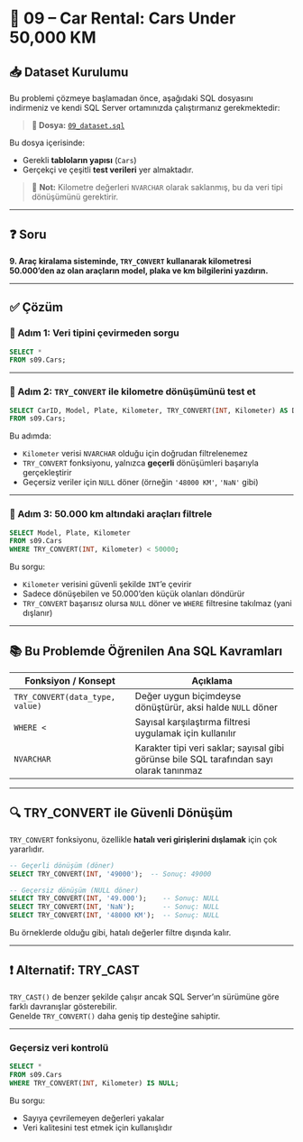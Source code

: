 
# 🚗 09 – Car Rental: Cars Under 50,000 KM

## 📥 Dataset Kurulumu

Bu problemi çözmeye başlamadan önce, aşağıdaki SQL dosyasını indirmeniz ve kendi SQL Server ortamınızda çalıştırmanız gerekmektedir:

> **🎯 Dosya:** [`09_dataset.sql`](./09_dataset.sql)

Bu dosya içerisinde:
- Gerekli **tabloların yapısı** (`Cars`)
- Gerçekçi ve çeşitli **test verileri**
yer almaktadır.

> 🧠 **Not:** Kilometre değerleri `NVARCHAR` olarak saklanmış, bu da veri tipi dönüşümünü gerektirir.

---

## ❓ Soru

**9. Araç kiralama sisteminde, `TRY_CONVERT` kullanarak kilometresi 50.000’den az olan araçların model, plaka ve km bilgilerini yazdırın.**

---

## ✅ Çözüm

### 🧩 Adım 1: Veri tipini çevirmeden sorgu

```sql
SELECT *
FROM s09.Cars;
```

---

### 🧩 Adım 2: `TRY_CONVERT` ile kilometre dönüşümünü test et

```sql
SELECT CarID, Model, Plate, Kilometer, TRY_CONVERT(INT, Kilometer) AS DönüşmüşKM
FROM s09.Cars;
```

Bu adımda:
- `Kilometer` verisi `NVARCHAR` olduğu için doğrudan filtrelenemez
- `TRY_CONVERT` fonksiyonu, yalnızca **geçerli** dönüşümleri başarıyla gerçekleştirir
- Geçersiz veriler için `NULL` döner (örneğin `'48000 KM'`, `'NaN'` gibi)

---

### 🧩 Adım 3: 50.000 km altındaki araçları filtrele

```sql
SELECT Model, Plate, Kilometer
FROM s09.Cars
WHERE TRY_CONVERT(INT, Kilometer) < 50000;
```

Bu sorgu:
- `Kilometer` verisini güvenli şekilde `INT`’e çevirir
- Sadece dönüşebilen ve 50.000’den küçük olanları döndürür
- `TRY_CONVERT` başarısız olursa `NULL` döner ve `WHERE` filtresine takılmaz (yani dışlanır)

---

## 📚 Bu Problemde Öğrenilen Ana SQL Kavramları

| Fonksiyon / Konsept     | Açıklama |
|--------------------------|----------|
| `TRY_CONVERT(data_type, value)` | Değer uygun biçimdeyse dönüştürür, aksi halde `NULL` döner |
| `WHERE <`               | Sayısal karşılaştırma filtresi uygulamak için kullanılır |
| `NVARCHAR`              | Karakter tipi veri saklar; sayısal gibi görünse bile SQL tarafından sayı olarak tanınmaz |

---

## 🔍 TRY_CONVERT ile Güvenli Dönüşüm

`TRY_CONVERT` fonksiyonu, özellikle **hatalı veri girişlerini dışlamak** için çok yararlıdır.

```sql
-- Geçerli dönüşüm (döner)
SELECT TRY_CONVERT(INT, '49000');  -- Sonuç: 49000

-- Geçersiz dönüşüm (NULL döner)
SELECT TRY_CONVERT(INT, '49.000');    -- Sonuç: NULL
SELECT TRY_CONVERT(INT, 'NaN');       -- Sonuç: NULL
SELECT TRY_CONVERT(INT, '48000 KM');  -- Sonuç: NULL
```

Bu örneklerde olduğu gibi, hatalı değerler filtre dışında kalır.

---

## ❗ Alternatif: TRY_CAST

`TRY_CAST()` de benzer şekilde çalışır ancak SQL Server’ın sürümüne göre farklı davranışlar gösterebilir.  
Genelde `TRY_CONVERT()` daha geniş tip desteğine sahiptir.

---

### Geçersiz veri kontrolü

```sql
SELECT *
FROM s09.Cars
WHERE TRY_CONVERT(INT, Kilometer) IS NULL;
```

Bu sorgu:
- Sayıya çevrilemeyen değerleri yakalar
- Veri kalitesini test etmek için kullanışlıdır
